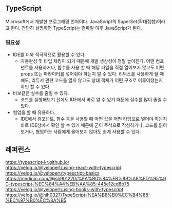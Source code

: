 ## TypeScript
Microsoft에서 개발한 프로그래밍 언어이다. JavaScript의 SuperSet(확대집합)이라고 한다. 간단히 설명하면 TypeScript는 컴파일 이후 JavaScript가 된다.

<h3>필요성</h3>
<ul>
  <li>
    IDE를 더욱 적극적으로 활용할 수 있다.
    <ul>
      <li>자동완성 및 타입 체킹이 되기 때문에 개발 생산성이 정말 높아진다. 어떤 컴포넌트를 사용하거나, 함수를 사용 할 때 해당 파일을 직접 열어보지 않고도 어떤 props 또는 파라미터를 넣어줘야 하는지 알 수 있다. 리덕스를 사용하게 될 때에도, 리듀서 관련 코드를 열지 않고도 상태 객체가 어떤 구조로 이루어졌는지 확인 할 수 있다.</li>
    </ul>
  </li>
  <li>
    바보같은 실수를 줄일 수 있다.
    <ul>
      <li>코드를 실행해보기 전에도 IDE에서 바로 알 수 있기 때문에 실수를 많이 줄일 수 있다.</li>
    </ul>
  </li>
  <li>
    협업을 할 때 유용하다.
    <ul>
      <li>IDE에서 컴포넌트, 함수 등을 사용할 때 어떤 값을 어떤 타입으로 넣어야 하는지 바로 IDE상에서 확인 할 수 있기 때문에 굳이 주석으로 작성하거나, 코드를 읽어보거나, 협업하는 사람에게 물어보지 않아도 쉽게 사용할 수 있다.</li>
    </ul>
  </li>
</ul>

## 레퍼런스
https://typescript-kr.github.io/<br>
https://velog.io/@velopert/using-react-with-typescript<br>
https://velog.io/@velopert/typescript-basics<br>
https://medium.com/@jsh901220/%EA%B0%84%EB%8B%A8%ED%95%9C-typescript-%EC%84%A4%EB%AA%85-445e12ed8b75<br>
https://velog.io/@velopert/using-hooks-with-typescript<br>
https://velog.io/@hih0327/TypeScript-%EA%B8%B0%EC%B4%88-%EC%97%B0%EC%8A%B5
